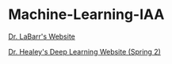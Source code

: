 # Machine-Learning-IAA  
[Dr. LaBarr's Website](https://www.ariclabarr.com/machine-learning/)  

[Dr. Healey's Deep Learning Website (Spring 2)](https://www.csc2.ncsu.edu/faculty/healey/msa/dnn/)
